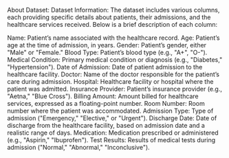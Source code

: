 About Dataset:
Dataset Information:
The dataset includes various columns, each providing specific details about patients, their admissions, and the healthcare services received. Below is a brief description of each column:

Name: Patient’s name associated with the healthcare record.
Age: Patient’s age at the time of admission, in years.
Gender: Patient’s gender, either "Male" or "Female."
Blood Type: Patient’s blood type (e.g., "A+", "O-").
Medical Condition: Primary medical condition or diagnosis (e.g., "Diabetes," "Hypertension").
Date of Admission: Date of patient admission to the healthcare facility.
Doctor: Name of the doctor responsible for the patient’s care during admission.
Hospital: Healthcare facility or hospital where the patient was admitted.
Insurance Provider: Patient’s insurance provider (e.g., "Aetna," "Blue Cross").
Billing Amount: Amount billed for healthcare services, expressed as a floating-point number.
Room Number: Room number where the patient was accommodated.
Admission Type: Type of admission ("Emergency," "Elective," or "Urgent").
Discharge Date: Date of discharge from the healthcare facility, based on admission date and a realistic range of days.
Medication: Medication prescribed or administered (e.g., "Aspirin," "Ibuprofen").
Test Results: Results of medical tests during admission ("Normal," "Abnormal," "Inconclusive").
